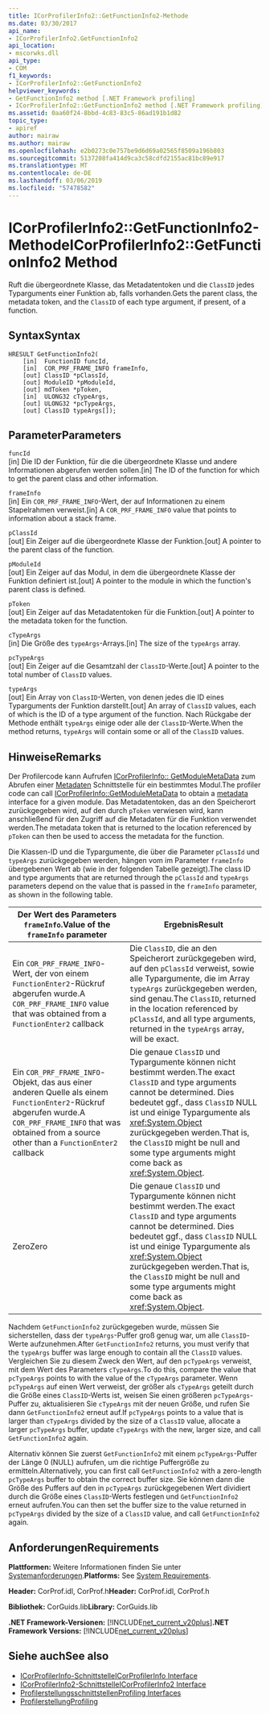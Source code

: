 ```yaml
---
title: ICorProfilerInfo2::GetFunctionInfo2-Methode
ms.date: 03/30/2017
api_name:
- ICorProfilerInfo2.GetFunctionInfo2
api_location:
- mscorwks.dll
api_type:
- COM
f1_keywords:
- ICorProfilerInfo2::GetFunctionInfo2
helpviewer_keywords:
- GetFunctionInfo2 method [.NET Framework profiling]
- ICorProfilerInfo2::GetFunctionInfo2 method [.NET Framework profiling]
ms.assetid: 0aa60f24-8bbd-4c83-83c5-86ad191b1d82
topic_type:
- apiref
author: mairaw
ms.author: mairaw
ms.openlocfilehash: e2b0273c0e757be9d6d69a02565f8509a196b803
ms.sourcegitcommit: 5137208fa414d9ca3c58cdfd2155ac81bc89e917
ms.translationtype: MT
ms.contentlocale: de-DE
ms.lasthandoff: 03/06/2019
ms.locfileid: "57478582"
---
```

# <a name="icorprofilerinfo2getfunctioninfo2-method"></a><span data-ttu-id="0d3e8-102">ICorProfilerInfo2::GetFunctionInfo2-Methode</span><span class="sxs-lookup"><span data-stu-id="0d3e8-102">ICorProfilerInfo2::GetFunctionInfo2 Method</span></span>
<span data-ttu-id="0d3e8-103">Ruft die übergeordnete Klasse, das Metadatentoken und die `ClassID` jedes Typarguments einer Funktion ab, falls vorhanden.</span><span class="sxs-lookup"><span data-stu-id="0d3e8-103">Gets the parent class, the metadata token, and the `ClassID` of each type argument, if present, of a function.</span></span>  
  
## <a name="syntax"></a><span data-ttu-id="0d3e8-104">Syntax</span><span class="sxs-lookup"><span data-stu-id="0d3e8-104">Syntax</span></span>  
  
```  
HRESULT GetFunctionInfo2(  
    [in]  FunctionID funcId,  
    [in]  COR_PRF_FRAME_INFO frameInfo,  
    [out] ClassID *pClassId,  
    [out] ModuleID *pModuleId,  
    [out] mdToken *pToken,  
    [in]  ULONG32 cTypeArgs,  
    [out] ULONG32 *pcTypeArgs,  
    [out] ClassID typeArgs[]);  
```  
  
## <a name="parameters"></a><span data-ttu-id="0d3e8-105">Parameter</span><span class="sxs-lookup"><span data-stu-id="0d3e8-105">Parameters</span></span>  
 `funcId`  
 <span data-ttu-id="0d3e8-106">[in] Die ID der Funktion, für die die übergeordnete Klasse und andere Informationen abgerufen werden sollen.</span><span class="sxs-lookup"><span data-stu-id="0d3e8-106">[in] The ID of the function for which to get the parent class and other information.</span></span>  
  
 `frameInfo`  
 <span data-ttu-id="0d3e8-107">[in] Ein `COR_PRF_FRAME_INFO`-Wert, der auf Informationen zu einem Stapelrahmen verweist.</span><span class="sxs-lookup"><span data-stu-id="0d3e8-107">[in] A `COR_PRF_FRAME_INFO` value that points to information about a stack frame.</span></span>  
  
 `pClassId`  
 <span data-ttu-id="0d3e8-108">[out] Ein Zeiger auf die übergeordnete Klasse der Funktion.</span><span class="sxs-lookup"><span data-stu-id="0d3e8-108">[out] A pointer to the parent class of the function.</span></span>  
  
 `pModuleId`  
 <span data-ttu-id="0d3e8-109">[out] Ein Zeiger auf das Modul, in dem die übergeordnete Klasse der Funktion definiert ist.</span><span class="sxs-lookup"><span data-stu-id="0d3e8-109">[out] A pointer to the module in which the function's parent class is defined.</span></span>  
  
 `pToken`  
 <span data-ttu-id="0d3e8-110">[out] Ein Zeiger auf das Metadatentoken für die Funktion.</span><span class="sxs-lookup"><span data-stu-id="0d3e8-110">[out] A pointer to the metadata token for the function.</span></span>  
  
 `cTypeArgs`  
 <span data-ttu-id="0d3e8-111">[in] Die Größe des `typeArgs`-Arrays.</span><span class="sxs-lookup"><span data-stu-id="0d3e8-111">[in] The size of the `typeArgs` array.</span></span>  
  
 `pcTypeArgs`  
 <span data-ttu-id="0d3e8-112">[out] Ein Zeiger auf die Gesamtzahl der `ClassID`-Werte.</span><span class="sxs-lookup"><span data-stu-id="0d3e8-112">[out] A pointer to the total number of `ClassID` values.</span></span>  
  
 `typeArgs`  
 <span data-ttu-id="0d3e8-113">[out] Ein Array von `ClassID`-Werten, von denen jedes die ID eines Typarguments der Funktion darstellt.</span><span class="sxs-lookup"><span data-stu-id="0d3e8-113">[out] An array of `ClassID` values, each of which is the ID of a type argument of the function.</span></span> <span data-ttu-id="0d3e8-114">Nach Rückgabe der Methode enthält `typeArgs` einige oder alle der `ClassID`-Werte.</span><span class="sxs-lookup"><span data-stu-id="0d3e8-114">When the method returns, `typeArgs` will contain some or all of the `ClassID` values.</span></span>  
  
## <a name="remarks"></a><span data-ttu-id="0d3e8-115">Hinweise</span><span class="sxs-lookup"><span data-stu-id="0d3e8-115">Remarks</span></span>  
 <span data-ttu-id="0d3e8-116">Der Profilercode kann Aufrufen [ICorProfilerInfo:: GetModuleMetaData](../../../../docs/framework/unmanaged-api/profiling/icorprofilerinfo-getmodulemetadata-method.md) zum Abrufen einer [Metadaten](../../../../docs/framework/unmanaged-api/metadata/index.md) Schnittstelle für ein bestimmtes Modul.</span><span class="sxs-lookup"><span data-stu-id="0d3e8-116">The profiler code can call [ICorProfilerInfo::GetModuleMetaData](../../../../docs/framework/unmanaged-api/profiling/icorprofilerinfo-getmodulemetadata-method.md) to obtain a [metadata](../../../../docs/framework/unmanaged-api/metadata/index.md) interface for a given module.</span></span> <span data-ttu-id="0d3e8-117">Das Metadatentoken, das an den Speicherort zurückgegeben wird, auf den durch `pToken` verwiesen wird, kann anschließend für den Zugriff auf die Metadaten für die Funktion verwendet werden.</span><span class="sxs-lookup"><span data-stu-id="0d3e8-117">The metadata token that is returned to the location referenced by `pToken` can then be used to access the metadata for the function.</span></span>  
  
 <span data-ttu-id="0d3e8-118">Die Klassen-ID und die Typargumente, die über die Parameter `pClassId` und `typeArgs` zurückgegeben werden, hängen vom im Parameter `frameInfo` übergebenen Wert ab (wie in der folgenden Tabelle gezeigt).</span><span class="sxs-lookup"><span data-stu-id="0d3e8-118">The class ID and type arguments that are returned through the `pClassId` and `typeArgs` parameters depend on the value that is passed in the `frameInfo` parameter, as shown in the following table.</span></span>  
  
|<span data-ttu-id="0d3e8-119">Der Wert des Parameters `frameInfo`.</span><span class="sxs-lookup"><span data-stu-id="0d3e8-119">Value of the `frameInfo` parameter</span></span>|<span data-ttu-id="0d3e8-120">Ergebnis</span><span class="sxs-lookup"><span data-stu-id="0d3e8-120">Result</span></span>|  
|----------------------------------------|------------|  
|<span data-ttu-id="0d3e8-121">Ein `COR_PRF_FRAME_INFO`-Wert, der von einem `FunctionEnter2`-Rückruf abgerufen wurde.</span><span class="sxs-lookup"><span data-stu-id="0d3e8-121">A `COR_PRF_FRAME_INFO` value that was obtained from a `FunctionEnter2` callback</span></span>|<span data-ttu-id="0d3e8-122">Die `ClassID`, die an den Speicherort zurückgegeben wird, auf den `pClassId` verweist, sowie alle Typargumente, die im Array `typeArgs` zurückgegeben werden, sind genau.</span><span class="sxs-lookup"><span data-stu-id="0d3e8-122">The `ClassID`, returned in the location referenced by `pClassId`, and all type arguments, returned in the `typeArgs` array, will be exact.</span></span>|  
|<span data-ttu-id="0d3e8-123">Ein `COR_PRF_FRAME_INFO`-Objekt, das aus einer anderen Quelle als einem `FunctionEnter2`-Rückruf abgerufen wurde.</span><span class="sxs-lookup"><span data-stu-id="0d3e8-123">A `COR_PRF_FRAME_INFO` that was obtained from a source other than a `FunctionEnter2` callback</span></span>|<span data-ttu-id="0d3e8-124">Die genaue `ClassID` und Typargumente können nicht bestimmt werden.</span><span class="sxs-lookup"><span data-stu-id="0d3e8-124">The exact `ClassID` and type arguments cannot be determined.</span></span> <span data-ttu-id="0d3e8-125">Dies bedeutet ggf., dass `ClassID` NULL ist und einige Typargumente als <xref:System.Object> zurückgegeben werden.</span><span class="sxs-lookup"><span data-stu-id="0d3e8-125">That is, the `ClassID` might be null and some type arguments might come back as <xref:System.Object>.</span></span>|  
|<span data-ttu-id="0d3e8-126">Zero</span><span class="sxs-lookup"><span data-stu-id="0d3e8-126">Zero</span></span>|<span data-ttu-id="0d3e8-127">Die genaue `ClassID` und Typargumente können nicht bestimmt werden.</span><span class="sxs-lookup"><span data-stu-id="0d3e8-127">The exact `ClassID` and type arguments cannot be determined.</span></span> <span data-ttu-id="0d3e8-128">Dies bedeutet ggf., dass `ClassID` NULL ist und einige Typargumente als <xref:System.Object> zurückgegeben werden.</span><span class="sxs-lookup"><span data-stu-id="0d3e8-128">That is, the `ClassID` might be null and some type arguments might come back as <xref:System.Object>.</span></span>|  
  
 <span data-ttu-id="0d3e8-129">Nachdem `GetFunctionInfo2` zurückgegeben wurde, müssen Sie sicherstellen, dass der `typeArgs`-Puffer groß genug war, um alle `ClassID`-Werte aufzunehmen.</span><span class="sxs-lookup"><span data-stu-id="0d3e8-129">After `GetFunctionInfo2` returns, you must verify that the `typeArgs` buffer was large enough to contain all the `ClassID` values.</span></span> <span data-ttu-id="0d3e8-130">Vergleichen Sie zu diesem Zweck den Wert, auf den `pcTypeArgs` verweist, mit dem Wert des Parameters `cTypeArgs`.</span><span class="sxs-lookup"><span data-stu-id="0d3e8-130">To do this, compare the value that `pcTypeArgs` points to with the value of the `cTypeArgs` parameter.</span></span> <span data-ttu-id="0d3e8-131">Wenn `pcTypeArgs` auf einen Wert verweist, der größer als `cTypeArgs` geteilt durch die Größe eines `ClassID`-Werts ist, weisen Sie einen größeren `pcTypeArgs`-Puffer zu, aktualisieren Sie `cTypeArgs` mit der neuen Größe, und rufen Sie dann `GetFunctionInfo2` erneut auf.</span><span class="sxs-lookup"><span data-stu-id="0d3e8-131">If `pcTypeArgs` points to a value that is larger than `cTypeArgs` divided by the size of a `ClassID` value, allocate a larger `pcTypeArgs` buffer, update `cTypeArgs` with the new, larger size, and call `GetFunctionInfo2` again.</span></span>  
  
 <span data-ttu-id="0d3e8-132">Alternativ können Sie zuerst `GetFunctionInfo2` mit einem `pcTypeArgs`-Puffer der Länge 0 (NULL) aufrufen, um die richtige Puffergröße zu ermitteln.</span><span class="sxs-lookup"><span data-stu-id="0d3e8-132">Alternatively, you can first call `GetFunctionInfo2` with a zero-length `pcTypeArgs` buffer to obtain the correct buffer size.</span></span> <span data-ttu-id="0d3e8-133">Sie können dann die Größe des Puffers auf den in `pcTypeArgs` zurückgegebenen Wert dividiert durch die Größe eines `ClassID`-Werts festlegen und `GetFunctionInfo2` erneut aufrufen.</span><span class="sxs-lookup"><span data-stu-id="0d3e8-133">You can then set the buffer size to the value returned in `pcTypeArgs` divided by the size of a `ClassID` value, and call `GetFunctionInfo2` again.</span></span>  
  
## <a name="requirements"></a><span data-ttu-id="0d3e8-134">Anforderungen</span><span class="sxs-lookup"><span data-stu-id="0d3e8-134">Requirements</span></span>  
 <span data-ttu-id="0d3e8-135">**Plattformen:** Weitere Informationen finden Sie unter [Systemanforderungen](../../../../docs/framework/get-started/system-requirements.md).</span><span class="sxs-lookup"><span data-stu-id="0d3e8-135">**Platforms:** See [System Requirements](../../../../docs/framework/get-started/system-requirements.md).</span></span>  
  
 <span data-ttu-id="0d3e8-136">**Header:** CorProf.idl, CorProf.h</span><span class="sxs-lookup"><span data-stu-id="0d3e8-136">**Header:** CorProf.idl, CorProf.h</span></span>  
  
 <span data-ttu-id="0d3e8-137">**Bibliothek:** CorGuids.lib</span><span class="sxs-lookup"><span data-stu-id="0d3e8-137">**Library:** CorGuids.lib</span></span>  
  
 <span data-ttu-id="0d3e8-138">**.NET Framework-Versionen:** [!INCLUDE[net_current_v20plus](../../../../includes/net-current-v20plus-md.md)]</span><span class="sxs-lookup"><span data-stu-id="0d3e8-138">**.NET Framework Versions:** [!INCLUDE[net_current_v20plus](../../../../includes/net-current-v20plus-md.md)]</span></span>  
  
## <a name="see-also"></a><span data-ttu-id="0d3e8-139">Siehe auch</span><span class="sxs-lookup"><span data-stu-id="0d3e8-139">See also</span></span>
- [<span data-ttu-id="0d3e8-140">ICorProfilerInfo-Schnittstelle</span><span class="sxs-lookup"><span data-stu-id="0d3e8-140">ICorProfilerInfo Interface</span></span>](../../../../docs/framework/unmanaged-api/profiling/icorprofilerinfo-interface.md)
- [<span data-ttu-id="0d3e8-141">ICorProfilerInfo2-Schnittstelle</span><span class="sxs-lookup"><span data-stu-id="0d3e8-141">ICorProfilerInfo2 Interface</span></span>](../../../../docs/framework/unmanaged-api/profiling/icorprofilerinfo2-interface.md)
- [<span data-ttu-id="0d3e8-142">Profilerstellungsschnittstellen</span><span class="sxs-lookup"><span data-stu-id="0d3e8-142">Profiling Interfaces</span></span>](../../../../docs/framework/unmanaged-api/profiling/profiling-interfaces.md)
- [<span data-ttu-id="0d3e8-143">Profilerstellung</span><span class="sxs-lookup"><span data-stu-id="0d3e8-143">Profiling</span></span>](../../../../docs/framework/unmanaged-api/profiling/index.md)

